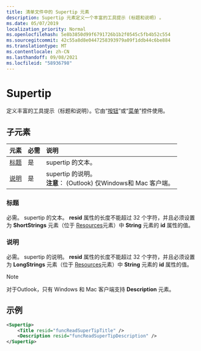 ```yaml
---
title: 清单文件中的 Supertip 元素
description: Supertip 元素定义一个丰富的工具提示 (标题和说明) 。
ms.date: 05/07/2019
localization_priority: Normal
ms.openlocfilehash: 5e8b3850d99f6791726b1b2f0545c5fb4b52c554
ms.sourcegitcommit: 42c55a8d8e0447258393979a09f1ddb44c6be884
ms.translationtype: MT
ms.contentlocale: zh-CN
ms.lasthandoff: 09/08/2021
ms.locfileid: "58936798"
---
```

# <a name="supertip"></a>Supertip

定义丰富的工具提示（标题和说明）。它由“[按钮](control.md#button-control)”或“[菜单](control.md#menu-dropdown-button-controls)”控件使用。

## <a name="child-elements"></a>子元素

|  元素 |  必需  |  说明  |
|:-----|:-----|:-----|
| [标题](#title) | 是 | supertip 的文本。 |
| [说明](#description) | 是 | supertip 的说明。<br>**注意**： (Outlook) 仅Windows和 Mac 客户端。 |

### <a name="title"></a>标题

必需。 supertip 的文本。 **resid** 属性的长度不能超过 32 个字符，并且必须设置为 **ShortStrings** 元素（位于 [Resources](resources.md)元素）中 **String** 元素的 **id** 属性的值。

### <a name="description"></a>说明

必需。 supertip 的说明。 **resid** 属性的长度不能超过 32 个字符，并且必须设置为 **LongStrings** 元素（位于 [Resources](resources.md)元素）中 **String** 元素的 **id** 属性的值。

> [!NOTE]
> 对于Outlook，只有 Windows 和 Mac 客户端支持 **Description** 元素。

## <a name="example"></a>示例

```xml
<Supertip>
    <Title resid="funcReadSuperTipTitle" />
    <Description resid="funcReadSuperTipDescription" />
</Supertip>
```
